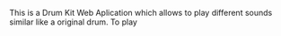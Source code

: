 This is a Drum Kit Web Aplication which allows to play different sounds similar like a original drum.
To play 
